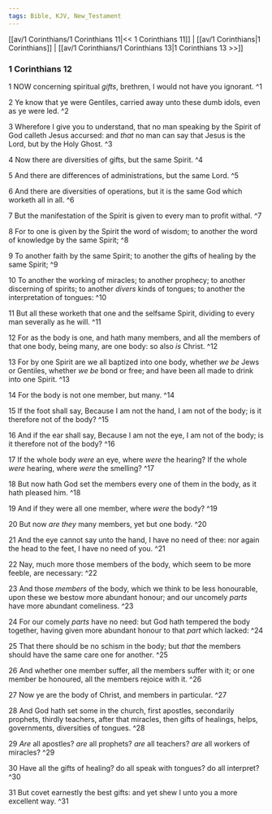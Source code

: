 ```yaml
---
tags: Bible, KJV, New_Testament
---
```


[[av/1 Corinthians/1 Corinthians 11|<< 1 Corinthians 11]] | [[av/1 Corinthians|1 Corinthians]] | [[av/1 Corinthians/1 Corinthians 13|1 Corinthians 13 >>]]

### 1 Corinthians 12

1 NOW concerning spiritual _gifts_, brethren, I would not have you ignorant. ^1

2 Ye know that ye were Gentiles, carried away unto these dumb idols, even as ye were led. ^2

3 Wherefore I give you to understand, that no man speaking by the Spirit of God calleth Jesus accursed: and _that_ no man can say that Jesus is the Lord, but by the Holy Ghost. ^3

4 Now there are diversities of gifts, but the same Spirit. ^4

5 And there are differences of administrations, but the same Lord. ^5

6 And there are diversities of operations, but it is the same God which worketh all in all. ^6

7 But the manifestation of the Spirit is given to every man to profit withal. ^7

8 For to one is given by the Spirit the word of wisdom; to another the word of knowledge by the same Spirit; ^8

9 To another faith by the same Spirit; to another the gifts of healing by the same Spirit; ^9

10 To another the working of miracles; to another prophecy; to another discerning of spirits; to another _divers_ kinds of tongues; to another the interpretation of tongues: ^10

11 But all these worketh that one and the selfsame Spirit, dividing to every man severally as he will. ^11

12 For as the body is one, and hath many members, and all the members of that one body, being many, are one body: so also _is_ Christ. ^12

13 For by one Spirit are we all baptized into one body, whether _we_ _be_ Jews or Gentiles, whether _we_ _be_ bond or free; and have been all made to drink into one Spirit. ^13

14 For the body is not one member, but many. ^14

15 If the foot shall say, Because I am not the hand, I am not of the body; is it therefore not of the body? ^15

16 And if the ear shall say, Because I am not the eye, I am not of the body; is it therefore not of the body? ^16

17 If the whole body _were_ an eye, where _were_ the hearing? If the whole _were_ hearing, where _were_ the smelling? ^17

18 But now hath God set the members every one of them in the body, as it hath pleased him. ^18

19 And if they were all one member, where _were_ the body? ^19

20 But now _are_ _they_ many members, yet but one body. ^20

21 And the eye cannot say unto the hand, I have no need of thee: nor again the head to the feet, I have no need of you. ^21

22 Nay, much more those members of the body, which seem to be more feeble, are necessary: ^22

23 And those _members_ of the body, which we think to be less honourable, upon these we bestow more abundant honour; and our uncomely _parts_ have more abundant comeliness. ^23

24 For our comely _parts_ have no need: but God hath tempered the body together, having given more abundant honour to that _part_ which lacked: ^24

25 That there should be no schism in the body; but _that_ the members should have the same care one for another. ^25

26 And whether one member suffer, all the members suffer with it; or one member be honoured, all the members rejoice with it. ^26

27 Now ye are the body of Christ, and members in particular. ^27

28 And God hath set some in the church, first apostles, secondarily prophets, thirdly teachers, after that miracles, then gifts of healings, helps, governments, diversities of tongues. ^28

29 _Are_ all apostles? _are_ all prophets? _are_ all teachers? _are_ all workers of miracles? ^29

30 Have all the gifts of healing? do all speak with tongues? do all interpret? ^30

31 But covet earnestly the best gifts: and yet shew I unto you a more excellent way. ^31
